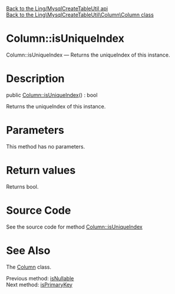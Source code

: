 [Back to the Ling/MysqlCreateTableUtil api](https://github.com/lingtalfi/MysqlCreateTableUtil/blob/master/doc/api/Ling/MysqlCreateTableUtil.md)<br>
[Back to the Ling\MysqlCreateTableUtil\Column\Column class](https://github.com/lingtalfi/MysqlCreateTableUtil/blob/master/doc/api/Ling/MysqlCreateTableUtil/Column/Column.md)


Column::isUniqueIndex
================



Column::isUniqueIndex — Returns the uniqueIndex of this instance.




Description
================


public [Column::isUniqueIndex](https://github.com/lingtalfi/MysqlCreateTableUtil/blob/master/doc/api/Ling/MysqlCreateTableUtil/Column/Column/isUniqueIndex.md)() : bool




Returns the uniqueIndex of this instance.




Parameters
================

This method has no parameters.


Return values
================

Returns bool.








Source Code
===========
See the source code for method [Column::isUniqueIndex](https://github.com/lingtalfi/MysqlCreateTableUtil/blob/master/Column/Column.php#L360-L363)


See Also
================

The [Column](https://github.com/lingtalfi/MysqlCreateTableUtil/blob/master/doc/api/Ling/MysqlCreateTableUtil/Column/Column.md) class.

Previous method: [isNullable](https://github.com/lingtalfi/MysqlCreateTableUtil/blob/master/doc/api/Ling/MysqlCreateTableUtil/Column/Column/isNullable.md)<br>Next method: [isPrimaryKey](https://github.com/lingtalfi/MysqlCreateTableUtil/blob/master/doc/api/Ling/MysqlCreateTableUtil/Column/Column/isPrimaryKey.md)<br>

